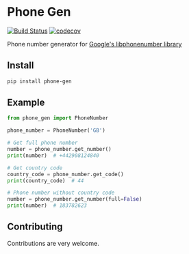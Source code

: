 # Phone Gen

[![Build Status](https://travis-ci.com/tolstislon/phone_gen.svg?branch=master)](https://travis-ci.com/tolstislon/phone_gen)
[![codecov](https://codecov.io/gh/tolstislon/phone-gen/branch/master/graph/badge.svg)](https://codecov.io/gh/tolstislon/phone-gen)


Phone number generator for [Google's libphonenumber library](https://github.com/google/libphonenumber)


Install
----

```bash
pip install phone-gen
```

Example
----
```python
from phone_gen import PhoneNumber

phone_number = PhoneNumber('GB')

# Get full phone number
number = phone_number.get_number()
print(number)  # +442908124840

# Get country code
country_code = phone_number.get_code()
print(country_code)  # 44

# Phone number without country code
number = phone_number.get_number(full=False)
print(number)  # 183782623
```


Contributing
----
Contributions are very welcome.